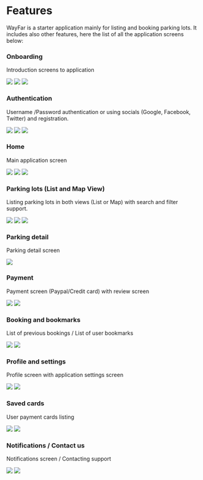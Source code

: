 # Features

WayFar is a starter application mainly for listing and booking parking lots. It includes also other features, here the list of all the application screens below:

### Onboarding

Introduction screens to application

![](../.gitbook/assets/Screenshot\_20211224-145319.jpg) ![](../.gitbook/assets/Screenshot\_20211224-145323.jpg) ![](../.gitbook/assets/Screenshot\_20211224-145327.jpg)

### Authentication

Username /Password authentication or using socials (Google, Facebook, Twitter) and registration.

![](../.gitbook/assets/Screenshot\_20211224-145341.jpg) ![](../.gitbook/assets/Screenshot\_20211224-145348.jpg) ![](../.gitbook/assets/Screenshot\_20211224-145356.jpg)

### Home

Main application screen

![](../.gitbook/assets/Screenshot\_20211224-145413.jpg) ![](../.gitbook/assets/Screenshot\_20211224-145418.jpg) ![](<../.gitbook/assets/Screenshot\_20211224-181106 (1).jpg>)

### Parking lots (List and Map View)

Listing parking lots in both views (List or Map) with search and filter support.

![](<../.gitbook/assets/Screenshot\_20211224-145451 (1).jpg>) ![](../.gitbook/assets/Screenshot\_20211224-145457.jpg) ![](<../.gitbook/assets/Screenshot\_20211224-145524 (2).jpg>)

### Parking detail

Parking detail screen

![](../.gitbook/assets/Screenshot\_20211224-145536.jpg)

### Payment

Payment screen (Paypal/Credit card) with review screen

![](../.gitbook/assets/Screenshot\_20211224-145557.jpg) ![](../.gitbook/assets/Screenshot\_20211224-145604.jpg)

### Booking and bookmarks

List of previous bookings / List of user bookmarks

![](../.gitbook/assets/Screenshot\_20211224-145732.jpg) ![](../.gitbook/assets/Screenshot\_20211224-145739.jpg)

### Profile and settings

Profile screen with application settings screen

![](<../.gitbook/assets/Screenshot\_20211224-145629 (2).jpg>) ![](<../.gitbook/assets/Screenshot\_20211224-145640 (4).jpg>)

### Saved cards

User payment cards listing

![](../.gitbook/assets/Screenshot\_20211224-145651.jpg) ![](../.gitbook/assets/Screenshot\_20211224-145710.jpg)

### Notifications / Contact us

Notifications screen / Contacting support

![](../.gitbook/assets/Screenshot\_20211224-145625.jpg) ![](../.gitbook/assets/Screenshot\_20211224-145722.jpg)








